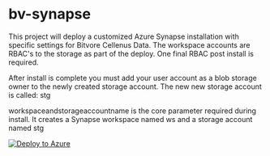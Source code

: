 # bv-synapse

This project will deploy a customized Azure Synapse installation with specific settings for Bitvore Cellenus Data.  The workspace accounts are RBAC's to the storage
as part of the deploy. One final RBAC post install is required. 

After install is complete you must add your user account as a blob storage owner to the newly created storage account. The new new storage account is called:
stg<workspaceandstorageaccountname>
 
 workspaceandstorageaccountname is the core parameter required during install. It creates a Synapse workspace named ws<workspaceandstorageaccountname> and a storage account
 named stg<workspaceandstorageaccountname>
 
 [![Deploy to Azure](https://aka.ms/deploytoazurebutton)](https://portal.azure.com/#create/Microsoft.Template/uri/https%3A%2F%2Fraw.githubusercontent.com%2Ffrankartartale%2Fbv-synapse%2Fmain%2Fazuredeploy.json)
